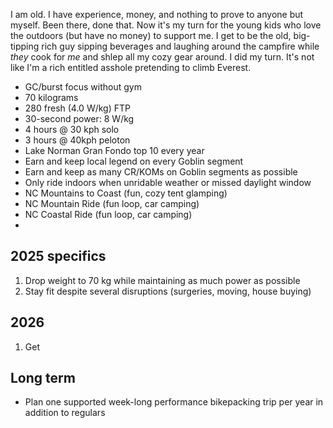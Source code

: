 I am old. I have experience, money, and nothing to prove to anyone but myself. Been there, done that. Now it's my turn for the young kids who love the outdoors (but have no money) to support me. I get to be the old, big-tipping  rich guy sipping beverages and laughing around the campfire while *they* cook for *me* and shlep all my cozy gear around. I did my turn. It's not like I'm a rich entitled asshole pretending to climb Everest.

- GC/burst focus without gym
- 70 kilograms
- 280 fresh (4.0 W/kg) FTP
- 30-second power: 8 W/kg
- 4 hours @ 30 kph solo
- 3 hours @ 40kph peloton
- Lake Norman Gran Fondo top 10 every year
- Earn and keep local legend on every Goblin segment
- Earn and keep as many CR/KOMs on Goblin segments as possible
- Only ride indoors when unridable weather or missed daylight window
- NC Mountains to Coast (fun, cozy tent glamping)
- NC Mountain Ride (fun loop, car camping)
- NC Coastal Ride (fun loop, car camping)
-
## 2025 specifics

1. Drop weight to 70 kg while maintaining as much power as possible
2. Stay fit despite several disruptions (surgeries, moving, house buying)

## 2026

1. Get 
## Long term

- Plan one supported week-long performance bikepacking trip per year in addition to regulars
